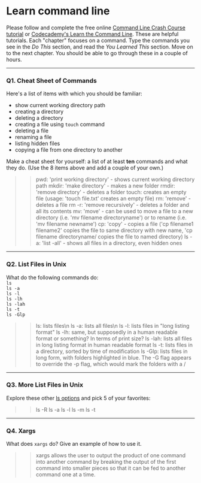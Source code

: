 # Learn command line

Please follow and complete the free online [Command Line Crash Course
tutorial](https://web.archive.org/web/20160708171659/http://cli.learncodethehardway.org/book/) or [Codecademy's Learn the Command Line](https://www.codecademy.com/learn/learn-the-command-line). These are helpful tutorials. Each "chapter" focuses on a command. Type the commands you see in the _Do This_ section, and read the _You Learned This_ section. Move on to the next chapter. You should be able to go through these in a couple of hours.

---

### Q1.  Cheat Sheet of Commands  

Here's a list of items with which you should be familiar:  
* show current working directory path
* creating a directory
* deleting a directory
* creating a file using `touch` command
* deleting a file
* renaming a file
* listing hidden files
* copying a file from one directory to another

Make a cheat sheet for yourself: a list of at least **ten** commands and what they do.  (Use the 8 items above and add a couple of your own.)  

> > pwd: 'print working directory' - shows current working directory path
mkdir: 'make directory' - makes a new folder
rmdir: 'remove directory' - deletes a folder
touch: creates an empty file (usage: 'touch file.txt' creates an empty file)
rm: 'remove' - deletes a file 
rm -r: 'remove recursively' - deletes a folder and all its contents
mv: 'move' - can be used to move a file to a new directory (i.e. 'mv filename directoryname') or to rename (i.e. 'mv filename newname')
cp: 'copy' - copies a file ('cp filename1 filename2' copies the file to same directory with new name, 'cp filename directoryname/ copies the file to named directory)
ls -a: 'list -all' - shows all files in a directory, even hidden ones

---

### Q2.  List Files in Unix   

What do the following commands do:  
`ls`  
`ls -a`  
`ls -l`  
`ls -lh`  
`ls -lah`  
`ls -t`  
`ls -Glp`  

> > ls: lists files\n
ls -a: lists all files\n
ls -l: lists files in "long listing format" 
ls -lh: same, but supposedly in a human readable format or something? In terms of print size? 
ls -lah: lists all files in long listing format in human readable format
ls -t: lists files in a directory, sorted by time of modification
ls -Glp: lists files in long form, with folders highlighted in blue. The -G flag appears to override the -p flag, which would mark the folders with a / 


---

### Q3.  More List Files in Unix  

Explore these other [ls options](http://www.techonthenet.com/unix/basic/ls.php) and pick 5 of your favorites:

> > ls -R
ls -a 
ls -l
ls -m 
ls -t

---

### Q4.  Xargs   

What does `xargs` do? Give an example of how to use it.

> > xargs allows the user to output the product of one command into another command by breaking the output of the first command into smaller pieces so that it can be fed to another command one at a time. 
 

